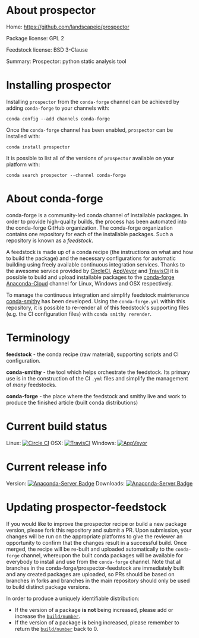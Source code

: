 About prospector
================

Home: https://github.com/landscapeio/prospector

Package license: GPL 2

Feedstock license: BSD 3-Clause

Summary: Prospector: python static analysis tool



Installing prospector
=====================

Installing `prospector` from the `conda-forge` channel can be achieved by adding `conda-forge` to your channels with:

```
conda config --add channels conda-forge
```

Once the `conda-forge` channel has been enabled, `prospector` can be installed with:

```
conda install prospector
```

It is possible to list all of the versions of `prospector` available on your platform with:

```
conda search prospector --channel conda-forge
```



About conda-forge
=================

conda-forge is a community-led conda channel of installable packages.
In order to provide high-quality builds, the process has been automated into the
conda-forge GitHub organization. The conda-forge organization contains one repository
for each of the installable packages. Such a repository is known as a *feedstock*.

A feedstock is made up of a conda recipe (the instructions on what and how to build
the package) and the necessary configurations for automatic building using freely
available continuous integration services. Thanks to the awesome service provided by
[CircleCI](https://circleci.com/), [AppVeyor](http://www.appveyor.com/)
and [TravisCI](https://travis-ci.org/) it is possible to build and upload installable
packages to the [conda-forge](https://anaconda.org/conda-forge)
[Anaconda-Cloud](http://docs.anaconda.org/) channel for Linux, Windows and OSX respectively.

To manage the continuous integration and simplify feedstock maintenance
[conda-smithy](http://github.com/conda-forge/conda-smithy) has been developed.
Using the ``conda-forge.yml`` within this repository, it is possible to re-render all of
this feedstock's supporting files (e.g. the CI configuration files) with ``conda smithy rerender``.


Terminology
===========

**feedstock** - the conda recipe (raw material), supporting scripts and CI configuration.

**conda-smithy** - the tool which helps orchestrate the feedstock.
                   Its primary use is in the construction of the CI ``.yml`` files
                   and simplify the management of *many* feedstocks.

**conda-forge** - the place where the feedstock and smithy live and work to
                  produce the finished article (built conda distributions)

Current build status
====================

Linux: [![Circle CI](https://circleci.com/gh/conda-forge/prospector-feedstock.svg?style=shield)](https://circleci.com/gh/conda-forge/prospector-feedstock)
OSX: [![TravisCI](https://travis-ci.org/conda-forge/prospector-feedstock.svg?branch=master)](https://travis-ci.org/conda-forge/prospector-feedstock)
Windows: [![AppVeyor](https://ci.appveyor.com/api/projects/status/github/conda-forge/prospector-feedstock?svg=True)](https://ci.appveyor.com/project/conda-forge/prospector-feedstock/branch/master)

Current release info
====================
Version: [![Anaconda-Server Badge](https://anaconda.org/conda-forge/prospector/badges/version.svg)](https://anaconda.org/conda-forge/prospector)
Downloads: [![Anaconda-Server Badge](https://anaconda.org/conda-forge/prospector/badges/downloads.svg)](https://anaconda.org/conda-forge/prospector)


Updating prospector-feedstock
=============================

If you would like to improve the prospector recipe or build a new
package version, please fork this repository and submit a PR. Upon submission,
your changes will be run on the appropriate platforms to give the reviewer an
opportunity to confirm that the changes result in a successful build. Once
merged, the recipe will be re-built and uploaded automatically to the
`conda-forge` channel, whereupon the built conda packages will be available for
everybody to install and use from the `conda-forge` channel.
Note that all branches in the conda-forge/prospector-feedstock are
immediately built and any created packages are uploaded, so PRs should be based
on branches in forks and branches in the main repository should only be used to
build distinct package versions.

In order to produce a uniquely identifiable distribution:
 * If the version of a package **is not** being increased, please add or increase
   the [``build/number``](http://conda.pydata.org/docs/building/meta-yaml.html#build-number-and-string).
 * If the version of a package **is** being increased, please remember to return
   the [``build/number``](http://conda.pydata.org/docs/building/meta-yaml.html#build-number-and-string)
   back to 0.
